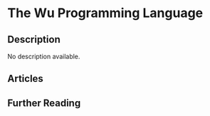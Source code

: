 # The Wu Programming Language

## Description

No description available.

## Articles

## Further Reading